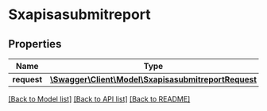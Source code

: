 # Sxapisasubmitreport

## Properties
Name | Type | Description | Notes
------------ | ------------- | ------------- | -------------
**request** | [**\Swagger\Client\Model\SxapisasubmitreportRequest**](SxapisasubmitreportRequest.md) |  | [optional] 

[[Back to Model list]](../README.md#documentation-for-models) [[Back to API list]](../README.md#documentation-for-api-endpoints) [[Back to README]](../README.md)


